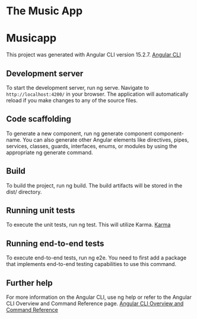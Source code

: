 # The Music App
# Musicapp

This project was generated with Angular CLI version 15.2.7. [Angular CLI](https://github.com/angular/angular-cli) 

## Development server

To start the development server, run ng serve. Navigate to `http://localhost:4200/` in your browser. The application will automatically reload if you make changes to any of the source files.

## Code scaffolding

To generate a new component, run ng generate component component-name. You can also generate other Angular elements like directives, pipes, services, classes, guards, interfaces, enums, or modules by using the appropriate ng generate command.

## Build

To build the project, run ng build. The build artifacts will be stored in the dist/ directory.

## Running unit tests

To execute the unit tests, run ng test. This will utilize Karma. [Karma](https://karma-runner.github.io)

## Running end-to-end tests

To execute end-to-end tests, run ng e2e. You need to first add a package that implements end-to-end testing capabilities to use this command.

## Further help

For more information on the Angular CLI, use ng help or refer to the Angular CLI Overview and Command Reference page. [Angular CLI Overview and Command Reference](https://angular.io/cli)